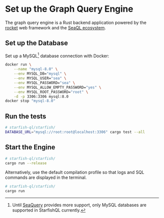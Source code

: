 # Set up the Graph Query Engine

The graph query engine is a Rust backend application powered by the [rocket](https://crates.io/crates/rocket) web framework and the [SeaQL ecosystem](https://www.sea-ql.org/SeaORM/).

## Set up the Database

Set up a MySQL[^1] database connection with Docker:

```sh
docker run \
    --name "mysql-8.0" \
    --env MYSQL_DB="mysql" \
    --env MYSQL_USER="sea" \
    --env MYSQL_PASSWORD="sea" \
    --env MYSQL_ALLOW_EMPTY_PASSWORD="yes" \
    --env MYSQL_ROOT_PASSWORD="root" \
    -d -p 3306:3306 mysql:8.0
docker stop "mysql-8.0"
```

## Run the tests

```sh
# starfish-ql/starfish/
DATABASE_URL="mysql://root:root@localhost:3306" cargo test --all
```

## Start the Engine

```sh
# starfish-ql/starfish/
cargo run --release
```

Alternatively, use the default compilation profile so that logs and SQL commands are displayed in the terminal.

```sh
# starfish-ql/starfish/
cargo run
```

[^1]: Until [SeaQuery](https://crates.io/crates/sea-query) provides more support, only MySQL databases are supported in StarfishQL currently.

